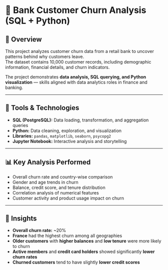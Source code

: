 # 🏦 Bank Customer Churn Analysis (SQL + Python)

## 📘 Overview
This project analyzes customer churn data from a retail bank to uncover patterns behind why customers leave.  
The dataset contains 10,000 customer records, including demographic information, financial details, and churn indicators.

The project demonstrates **data analysis, SQL querying, and Python visualization** — skills aligned with data analytics roles in finance and banking.

---

## 🧰 Tools & Technologies
- **SQL (PostgreSQL):** Data loading, transformation, and aggregation queries  
- **Python:** Data cleaning, exploration, and visualization  
- **Libraries:** `pandas`, `matplotlib`, `seaborn`, `psycopg2`  
- **Jupyter Notebook:** Interactive analysis and storytelling

---

## 📊 Key Analysis Performed
- Overall churn rate and country-wise comparison  
- Gender and age trends in churn  
- Balance, credit score, and tenure distribution  
- Correlation analysis of numerical features  
- Customer activity and product usage impact on churn

---

## 🧠 Insights
- **Overall churn rate:** ~20%  
- **France** had the highest churn among all geographies  
- **Older customers** with **higher balances** and **low tenure** were more likely to churn  
- **Active members** and **credit card holders** showed significantly **lower churn rates**  
- **Churned customers** tend to have slightly **lower credit scores**
